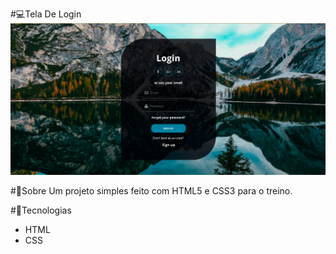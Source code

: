 #💻Tela De Login 
![tela-de-login](https://github.com/CaiqueMenezes/TelaDeLogin/blob/main/tela-de-login.png)

#🔖Sobre
Um projeto simples feito com HTML5 e CSS3 para o treino.

#🚀Tecnologias

* HTML
* CSS
